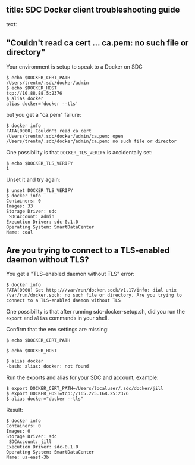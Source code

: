 title: SDC Docker client troubleshooting guide
----
text:

## "Couldn't read ca cert ... ca.pem: no such file or directory"

Your environment is setup to speak to a Docker on SDC

    $ echo $DOCKER_CERT_PATH
    /Users/trentm/.sdc/docker/admin
    $ echo $DOCKER_HOST
    tcp://10.88.88.5:2376
    $ alias docker
    alias docker='docker --tls'

but you get a "ca.pem" failure:

    $ docker info
    FATA[0000] Couldn't read ca cert /Users/trentm/.sdc/docker/admin/ca.pem: open /Users/trentm/.sdc/docker/admin/ca.pem: no such file or director

One possibility is that `DOCKER_TLS_VERIFY` is accidentally set:

    $ echo $DOCKER_TLS_VERIFY
    1

Unset it and try again:

    $ unset DOCKER_TLS_VERIFY
    $ docker info
    Containers: 0
    Images: 33
    Storage Driver: sdc
     SDCAccount: admin
    Execution Driver: sdc-0.1.0
    Operating System: SmartDataCenter
    Name: coal

## Are you trying to connect to a TLS-enabled daemon without TLS?

You get a "TLS-enabled daemon without TLS" error:

    $ docker info
    FATA[0000] Get http:///var/run/docker.sock/v1.17/info: dial unix /var/run/docker.sock: no such file or directory. Are you trying to connect to a TLS-enabled daemon without TLS


One possibility is that after running sdc-docker-setup.sh, did you run
the `export` and `alias` commands in your shell.

Confirm that the env settings are missing:

    $ echo $DOCKER_CERT_PATH

    $ echo $DOCKER_HOST

    $ alias docker
    -bash: alias: docker: not found

Run the exports and alias for your SDC and account, example:

    $ export DOCKER_CERT_PATH=/Users/localuser/.sdc/docker/jill
    $ export DOCKER_HOST=tcp://165.225.168.25:2376
    $ alias docker="docker --tls"

Result:

    $ docker info
    Containers: 0
    Images: 0
    Storage Driver: sdc
     SDCAccount: jill
    Execution Driver: sdc-0.1.0
    Operating System: SmartDataCenter
    Name: us-east-3b
